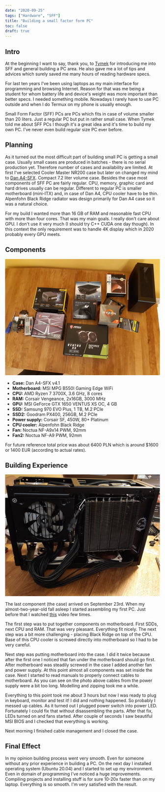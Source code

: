 ```yaml
---
date: "2020-09-25"
tags: ["Hardware", "SFF"]
title: "Building a small factor form PC"
toc: false
draft: true
---
```


## Intro

At the beginning I want to say, thank you, to
[Tymek](https://github.com/tmakowski) for introducing me into SFF and general
building a PC area. He also gave me a lot of tips and advices which surely
saved me many hours of reading hardware specs.

For last ten years I've been using laptops as my main interface for programming
and browsing Internet. Reason for that was me being a student
for whom battery life and device's weight was more important than better specs.
I needed something mobile. Nowadays I rarely have to use PC outside and when I
do Termux on my phone is usually enough.

Small Form Factor (SFF) PCs are PCs which fits in case of volume smaller than
20 liters. Just a regular PC but put in rather small case. When Tymek told me
about SFF PCs I though it's a great idea and it's time to build my own PC. I've
never even build regular size PC ever before.


## Planning

As it turned out the most difficult part of building small PC is getting a
small case. Usually small cases are produced in batches - there is no serial
production yet. Therefore number of cases and availability are limited.
At first I've selected Cooler Master NR200 case but later on changed my mind to
[Dan A4-SFX](https://www.dan-cases.com/dana4.php). Compact 7.2 liter volume case.
Besides the case most components of SFF PC are fairly regular. CPU, memory,
graphic card and hard drives usually can be regular. Different to
regular PC is smaller motherboard (mini-ITX) and, in case of Dan A4, CPU cooler
have to be thin. Alpenfohn Black Ridge radiator was design primarily for
Dan A4 case so it was a natural choice.

For my build I wanted more than 16 GB of RAM and reasonable fast CPU with more
than four cores. That was my main goals. I really don't care about GPU. I don't
use it very much (I should try C++ CUDA one day though). In this context the
only requirement was to handle 4K display which in 2020 probably every GPU
meets.


## Components

![img](components.jpg)

* **Case:** Dan A4-SFX v4.1
* **Motherboard:** MSI MPG B550I Gaming Edge WiFi
* **CPU:** AMD Ryzen 7 3700X, 3.6 GHz, 8 cores
* **RAM:** Corsair Vengeance, 2x16GB, 3000 MHz
* **GPU:** MSI GeForce GTX 1650 VENTUS XS OC, 4 GB
* **SSD:** Samsung 970 EVO Plus, 1 TB, M.2 PCIe
* **SSD2:** Goodram PX400, 256GB, M.2 PCIe
* **Power supply:** Corsair SF, 450W, 80+ Platinum
* **CPU cooler:** Alpenfohn Black Ridge
* **Fan:** Noctua NF-A9x14 PWM, 92mm
* **Fan2:** Noctua NF-A9 PWM, 92mm

For future reference total price was about 6400 PLN which is around $1600 or
1400 EUR (according to actual rates).

## Building Experience

![img](minipc-side.jpg)

The last component (the case) arrived on September 23rd. When my
almost-two-year-old fall asleep I started assembling my first PC. Just before
that I watched [this](https://www.youtube.com/watch?v=AENfa_nNvuI) video few times.

The first step was to put together components on motherboard. First SDDs, next
CPU and RAM. That was very pleasant. Everything fit nicely. The next step was a
bit more challenging - placing Black Ridge on top of the CPU. Base of this CPU
cooler is screwed directly into motherboard so I had to be very careful.

Next step was putting motherboard into the case. I did it twice because after
the first one I noticed that fan under the motherboard should go first. After
motherboard was steadily screwed in the case I added another fan and power
supply. At this point almost all components was set inside the case. Next I
started to read manuals to properly connect cables to motherboard. As you can
see on the photo above cables from the power supply were a bit too long.
Modelling and zipping took me a while.

Everything to this point took me about 3 hours but now I was ready to plug in
keyboard, monitor and test it! I did and nothing happened. So probably I
messed up cables. As it turned out I plugged power switch into power LED.
Fortunately I could fix that without disassembling the parts. After that fix,
LEDs turned on and fans started. After couple of seconds I saw beautiful MSI
BIOS and I checked that everything is working.

Next morning I finished cable management and I closed the case.


## Final Effect

In my opinion building process went very smooth. Even for someone without any
prior experience in building a PC. On the next day I installed operating system
(Ubuntu 20.04) and I started to set up my environment.
Even in domain of programming I've noticed a huge improvements. Compiling
projects and installing stuff is for sure 10-20x faster than on my laptop.
Everything is so smooth. I'm very satisfied with the result.


